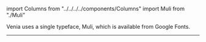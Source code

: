 import Columns from "../../../../components/Columns"
import Muli from "./Muli"

Venia uses a single typeface, Muli, which is available from Google Fonts.

***

<Columns>
  <Muli />
</Columns>

